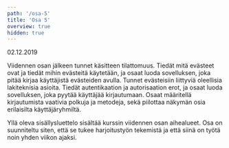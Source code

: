 ```yaml
---
path: '/osa-5'
title: 'Osa 5'
overview: true
hidden: true
---
```


<deadline>02.12.2019</deadline>


Viidennen osan jälkeen tunnet käsitteen tilattomuus. Tiedät mitä evästeet ovat ja tiedät mihin evästeitä käytetään, ja osaat luoda sovelluksen, joka pitää kirjaa käyttäjistä evästeiden avulla. Tunnet evästeisiin liittyviä oleellisia lakiteknisia asioita. Tiedät autentikaation ja autorisaation erot, ja osaat luoda sovelluksen, joka pyytää käyttäjää kirjautumaan. Osaat määritellä kirjautumista vaativia polkuja ja metodeja, sekä piilottaa näkymän osia erilaisilta käyttäjäryhmiltä.


<please-login></please-login>

<pages-in-this-section></pages-in-this-section>

Yllä oleva sisällysluettelo sisältää kurssin viidennen osan aihealueet. Osa on suunniteltu siten, että se tukee harjoitustyön tekemistä ja että siinä on työtä noin yhden viikon ajaksi.

<exercises-in-this-section></exercises-in-this-section>
